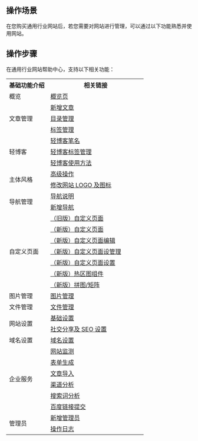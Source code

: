 
## 操作场景
在您购买通用行业网站后，若您需要对网站进行管理，可以通过以下功能熟悉并使用网站。

## 操作步骤
在通用行业网站帮助中心，支持以下相关功能：
<table>
<tr>
<th width="30%">基础功能介绍</th>
<th width="70%">相关链接</th>
</tr>
<tr>
<td  rowspan="1">概览</td>
<td><a href="https://docs.yh.tencentsite.com/menu/5f9cdacb7c23f5001eecb239">概览页</a></td>
</tr>
<tr>
<td  rowspan="3">文章管理</td>
<td><a href="https://docs.yh.tencentsite.com/menu/5f9ce21f7c23f50007ecb248">新增文章</a></td>
</tr>
<tr>
<td><a href="https://docs.yh.tencentsite.com/menu/s/5f9d00187c23f5001eecb273">目录管理</a></td>
</tr>
<tr>
<td><a href="https://docs.yh.tencentsite.com/menu/s/5f9d00a27c23f5001eecb27d">标签管理</a></td>
</tr>
<tr>
<td  rowspan="3">轻博客</td>
<td><a href="https://docs.yh.tencentsite.com/menu/5f9d00717c23f5001eecb275">轻博客笔名</a></td>		
</tr>
<tr>
<td><a href="https://docs.yh.tencentsite.com/menu/s/5f9d02477c23f50007ecb28b">轻博客标签管理</a></td>	
</tr>
<tr>
<td><a href="https://docs.yh.tencentsite.com/menu/s/5f9d02c17c23f5001eecb2a3">轻博客使用方法</a></td>	
</tr>
<tr>
<td  rowspan="2">主体风格</td>
<td><a href="https://docs.yh.tencentsite.com/menu/s/5f9d03aa7c23f50007ecb2a0">高级操作</a></td>
</tr>
<tr>
<td><a href="https://docs.yh.tencentsite.com/menu/s/5f9d047b7c23f5001eecb2b3">修改网站 LOGO 及图标</a></td>
</tr>
<tr>
<td  rowspan="2">导航管理</td>
<td><a href="https://docs.yh.tencentsite.com/menu/5f9d04917c23f50007ecb2ab">导航说明</a></td>	
</tr>
<tr>
<td><a href="https://docs.yh.tencentsite.com/menu/s/5f9d05507c23f5001eecb2bf">新增导航</a></td>
</tr>
<tr>
<td  rowspan="7">自定义页面</td>
<td><a href="https://docs.yh.tencentsite.com/menu/5f9d057d7c23f50007ecb2c9">（旧版）自定义页面</a></td>
</tr>
<tr>
<td><a href="https://docs.yh.tencentsite.com/menu/s/5f9d06d77c23f5001eecb2ed">（新版）自定义页面</a></td>
</tr>
<tr>
<td><a href="https://docs.yh.tencentsite.com/menu/s/5f9d074e7c23f50007ecb2f6">（新版）自定义页面编辑</a></td>
</tr>
<tr>
<td><a href="https://docs.yh.tencentsite.com/menu/s/5f9d07eb7c23f50007ecb2fb">（新版）自定义页面设管理</a></td>
</tr>
<tr>
<td><a href="https://docs.yh.tencentsite.com/menu/s/5f9d085c7c23f5001eecb319">（新版）自定义页面设置</a></td>
</tr>
<tr>
<td><a href="https://docs.yh.tencentsite.com/menu/s/5f9d089d7c23f5001eecb31f">（新版）热区图组件</a></td>
</tr>
<tr>
<td><a href="https://docs.yh.tencentsite.com/menu/s/5f9d095a7c23f50007ecb307">（新版）拼图/矩阵</a></td>
</tr>
<tr>
<td  rowspan="1">图片管理</td>
<td><a href="https://docs.yh.tencentsite.com/menu/5f9d09727c23f5001eecb32d">图片管理</a></td>
</tr>
<tr>
<td  rowspan="1">文件管理</td>
<td><a href="https://docs.yh.tencentsite.com/menu/5f9d0a247c23f5001eecb33a">文件管理</a></td>
</tr>
<tr>
<td  rowspan="2">网站设置</td>
<td><a href="https://docs.yh.tencentsite.com/menu/5f9d0ae37c23f50007ecb31b">基础设置</a></td>
</tr>
<tr>
<td><a href="https://docs.yh.tencentsite.com/menu/s/5f9d0b907c23f50007ecb326">社交分享及 SEO 设置</a></td>
</tr>
<tr>
<td  rowspan="1">域名设置</td>
<td><a href="https://docs.yh.tencentsite.com/menu/5f9d0d797c23f5001eecb350">域名设置</a></td>
</tr>
<tr>
<td  rowspan="6">企业服务</td>
<td><a href="https://docs.yh.tencentsite.com/menu/5f9d0f057c23f50007ecb330">网站监测</a></td>
</tr>
<tr>
<td><a href="https://docs.yh.tencentsite.com/menu/s/5f9d127d7c23f5001eecb394">表单生成</a></td>
</tr>
<tr>
<td><a href="https://docs.yh.tencentsite.com/menu/s/5f9d135b7c23f5001eecb3a2">文章导入</a></td>
</tr>
<tr>
<td><a href="https://docs.yh.tencentsite.com/menu/s/5f9d13b07c23f50007ecb367">渠道分析</a></td>
</tr>
<tr>
<td><a href="https://docs.yh.tencentsite.com/menu/s/5f9d143f7c23f5001eecb3ad">搜索词分析</a></td>
</tr>
<tr>
<td><a href="https://docs.yh.tencentsite.com/menu/s/5f9d172c7c23f50007ecb37b">百度链接提交</a></td>
</tr>
<tr>
<td  rowspan="2">管理员</td>
<td><a href="https://docs.yh.tencentsite.com/menu/5f9f7832c776c100080759db">新增管理员</a></td>
</tr>
<tr>
<td><a href="https://docs.yh.tencentsite.com/menu/s/5f9f79bac776c1001f0759e5">操作日志</a></td>
</tr>
</table>

